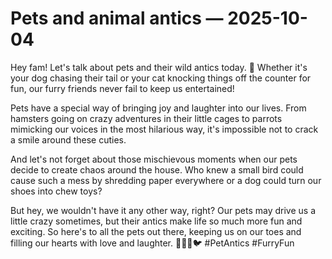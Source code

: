 # Pets and animal antics — 2025-10-04

Hey fam! Let's talk about pets and their wild antics today. 🐾 Whether it's your dog chasing their tail or your cat knocking things off the counter for fun, our furry friends never fail to keep us entertained!

Pets have a special way of bringing joy and laughter into our lives. From hamsters going on crazy adventures in their little cages to parrots mimicking our voices in the most hilarious way, it's impossible not to crack a smile around these cuties.

And let's not forget about those mischievous moments when our pets decide to create chaos around the house. Who knew a small bird could cause such a mess by shredding paper everywhere or a dog could turn our shoes into chew toys?

But hey, we wouldn't have it any other way, right? Our pets may drive us a little crazy sometimes, but their antics make life so much more fun and exciting. So here's to all the pets out there, keeping us on our toes and filling our hearts with love and laughter. 🐶🐱🐰🐦 #PetAntics #FurryFun